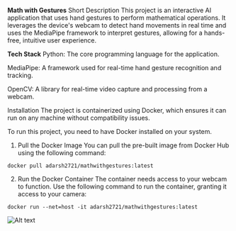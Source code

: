 **Math with Gestures**
Short Description
This project is an interactive AI application that uses hand gestures to perform mathematical operations. It leverages the device's webcam to detect hand movements in real time and uses the MediaPipe framework to interpret gestures, allowing for a hands-free, intuitive user experience.

**Tech Stack**
Python: The core programming language for the application.

MediaPipe: A framework used for real-time hand gesture recognition and tracking.

OpenCV: A library for real-time video capture and processing from a webcam.

Installation
The project is containerized using Docker, which ensures it can run on any machine without compatibility issues.

To run this project, you need to have Docker installed on your system.

1. Pull the Docker Image
You can pull the pre-built image from Docker Hub using the following command:

```docker pull adarsh2721/mathwithgestures:latest```

2. Run the Docker Container
The container needs access to your webcam to function. Use the following command to run the container, granting it access to your camera:

```docker run --net=host -it adarsh2721/mathwithgestures:latest```

![Alt text](Running.png)
